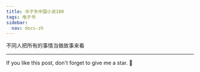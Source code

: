 ```yaml
---
title: 许子东中国小说100
tags: 电子书
sidebar:
  nav: docs-zh
---
```


不同人把所有的事情当做故事来看


<!--more-->

---

If you like this post, don't forget to give me a star. :star2:

